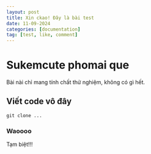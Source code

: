 ```yaml
---
layout: post
title: Xin ckao! Đây là bài test
date: 11-09-2024
categories: [documentation]
tag: [test, like, comment]
---
```


# Sukemcute phomai que

Bài nài chỉ mang tính chất thử nghiệm, không có gì hết.

## Viết code vô đây

```console
git clone ...
```

### Waoooo

Tạm biệt!!!